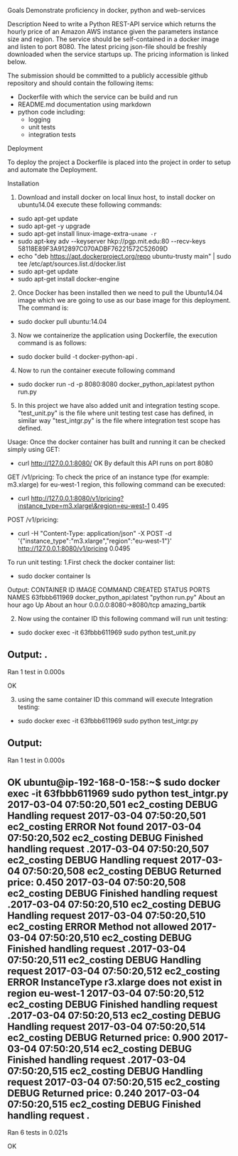 Goals
Demonstrate proficiency in docker, python and web-services

Description
Need to write a Python REST-API service which returns the hourly price of an Amazon AWS instance given the parameters instance size and region. The service should be self-contained in a docker image and listen to port 8080. The latest pricing json-file should be freshly downloaded when the service startups up. The pricing information is linked below.

The submission should be committed to a publicly accessible github repository and should contain the following items:
- Dockerfile with which the service can be build and run
- README.md documentation using markdown
- python code including:
   - logging
   - unit tests
   - integration tests
   
 Deployment

To deploy the project a Dockerfile is placed into the project in order to setup and automate the Deployment.

Installation

1. Download and install docker on local linux host, to install docker on ubuntu14.04 execute these following commands:
- sudo apt-get update
- sudo apt-get -y upgrade
- sudo apt-get install linux-image-extra-`uname -r`
- sudo apt-key adv --keyserver hkp://pgp.mit.edu:80 --recv-keys 58118E89F3A912897C070ADBF76221572C52609D
- echo "deb https://apt.dockerproject.org/repo ubuntu-trusty main" | sudo tee /etc/apt/sources.list.d/docker.list
- sudo apt-get update
- sudo apt-get install docker-engine

2. Once Docker has been installed then we need to pull the Ubuntu14.04 image which we are going to use as our base image for this deployment. The command is:
- sudo docker pull ubuntu:14.04

3. Now we containerize the application using Dockerfile, the execution command is as follows:
- sudo docker build -t docker-python-api .

4. Now to run the container execute following command
- sudo docker run -d -p 8080:8080 docker_python_api:latest python run.py

5. In this project we have also added unit and integration testing scope. "test_unit.py" is the file where unit testing test case has defined, in similar way "test_intgr.py" is the file where integration test scope has defined.

Usage:
Once the docker container has built and running it can be checked simply using GET:
- curl http://127.0.0.1:8080/ 
  OK 
By default this API runs on port 8080

GET /v1/pricing:
 To check the price of an instance type (for example: m3.xlarge) for eu-west-1 region, this following command can be executed:
- curl http://127.0.0.1:8080/v1/pricing?instance_type=m3.xlarge\&region=eu-west-1
  0.495

POST /v1/pricing:
-  curl -H "Content-Type: application/json" -X POST -d '{"instance_type":"m3.xlarge","region":"eu-west-1"}' http://127.0.0.1:8080/v1/pricing
 0.0495

To run unit testing:
1.First check the docker container list:
- sudo docker container ls

Output:
CONTAINER ID        IMAGE                      COMMAND             CREATED             STATUS              PORTS                    NAMES
63fbbb611969        docker_python_api:latest   "python run.py"     About an hour ago   Up About an hour    0.0.0.0:8080->8080/tcp   amazing_bartik

2. Now using the container ID this following command will run unit testing:

- sudo docker exec -it 63fbbb611969 sudo python test_unit.py

Output:
.
----------------------------------------------------------------------
Ran 1 test in 0.000s

OK

3. using the same container ID this command will execute Integration testing:
- sudo docker exec -it 63fbbb611969 sudo python test_intgr.py

Output:
----------------------------------------------------------------------
Ran 1 test in 0.000s

OK
ubuntu@ip-192-168-0-158:~$ sudo docker exec -it 63fbbb611969 sudo python test_intgr.py
2017-03-04 07:50:20,501 ec2_costing  DEBUG    Handling request
2017-03-04 07:50:20,501 ec2_costing  ERROR    Not found
2017-03-04 07:50:20,502 ec2_costing  DEBUG    Finished handling request
.2017-03-04 07:50:20,507 ec2_costing  DEBUG    Handling request
2017-03-04 07:50:20,508 ec2_costing  DEBUG    Returned price: 0.450
2017-03-04 07:50:20,508 ec2_costing  DEBUG    Finished handling request
.2017-03-04 07:50:20,510 ec2_costing  DEBUG    Handling request
2017-03-04 07:50:20,510 ec2_costing  ERROR    Method not allowed
2017-03-04 07:50:20,510 ec2_costing  DEBUG    Finished handling request
.2017-03-04 07:50:20,511 ec2_costing  DEBUG    Handling request
2017-03-04 07:50:20,512 ec2_costing  ERROR    InstanceType r3.xlarge does not exist in region eu-west-1
2017-03-04 07:50:20,512 ec2_costing  DEBUG    Finished handling request
.2017-03-04 07:50:20,513 ec2_costing  DEBUG    Handling request
2017-03-04 07:50:20,514 ec2_costing  DEBUG    Returned price: 0.900
2017-03-04 07:50:20,514 ec2_costing  DEBUG    Finished handling request
.2017-03-04 07:50:20,515 ec2_costing  DEBUG    Handling request
2017-03-04 07:50:20,515 ec2_costing  DEBUG    Returned price: 0.240
2017-03-04 07:50:20,515 ec2_costing  DEBUG    Finished handling request
.
----------------------------------------------------------------------
Ran 6 tests in 0.021s

OK
   
   
